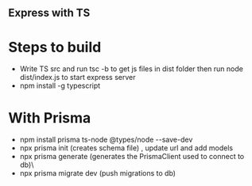 ## Express with TS

# Steps to build
- Write TS src and run tsc -b to get js files in dist folder then run node dist/index.js to start express server
- npm install -g typescript 

# With Prisma
- npm install prisma ts-node @types/node --save-dev
- npx prisma init (creates schema file) , update url and add models
- npx prisma generate (generates the PrismaClient used to connect to db)\
- npx prisma migrate dev (push migrations to db)